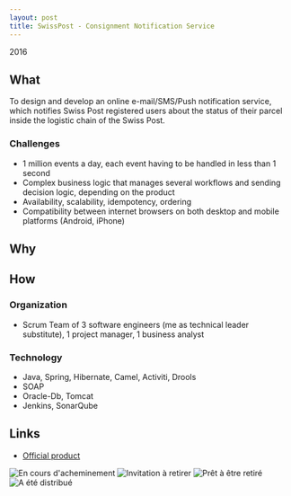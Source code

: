 ```yaml
---
layout: post
title: SwissPost - Consignment Notification Service
---
```


2016

## What

To design and develop an online e-mail/SMS/Push notification service, which notifies Swiss Post registered users about the status of their parcel inside the logistic chain of the Swiss Post.

### Challenges

* 1 million events a day, each event having to be handled in less than 1 second
* Complex business logic that manages several workflows and sending decision logic, depending on the product
* Availability, scalability, idempotency, ordering
* Compatibility between internet browsers on both desktop and mobile platforms (Android, iPhone)

## Why

## How

### Organization

* Scrum Team of 3 software engineers (me as technical leader substitute), 1 project manager, 1 business analyst

### Technology

* Java, Spring, Hibernate, Camel, Activiti, Drools
* SOAP
* Oracle-Db, Tomcat
* Jenkins, SonarQube

## Links

* [Official product](https://www.post.ch/en/business/a-z-of-subjects/practical-tips-recipient-customers/recipient-services-letters/notification-services)

![En cours d'acheminement](../../public/images/nca1.png)
![Invitation à retirer](../../public/images/nca2.png)
![Prêt à être retiré](../../public/images/nca3.png)
![A été distribué](../../public/images/nca4.png)
